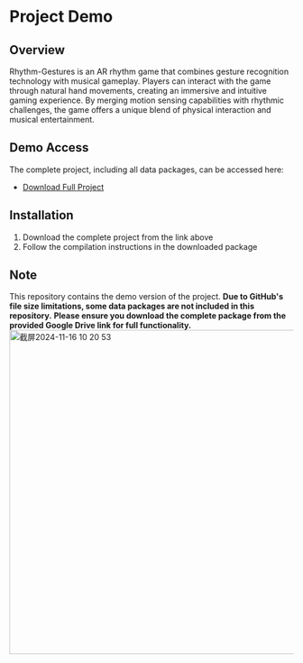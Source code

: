 # Project Demo

## Overview
Rhythm-Gestures is an AR rhythm game that combines gesture recognition technology with musical gameplay. Players can interact with the game through natural hand movements, creating an immersive and intuitive gaming experience. By merging motion sensing capabilities with rhythmic challenges, the game offers a unique blend of physical interaction and musical entertainment.

## Demo Access
The complete project, including all data packages, can be accessed here:
- [Download Full Project](https://drive.google.com/file/d/1SK0nGAhg0vE4kZEqn98CQFCzJ5hPKJ7Y/view?usp=sharing)

## Installation
1. Download the complete project from the link above
2. Follow the compilation instructions in the downloaded package

## Note
This repository contains the demo version of the project. **Due to GitHub's file size limitations, some data packages are not included in this repository.**
**Please ensure you download the complete package from the provided Google Drive link for full functionality.**
<img width="575" alt="截屏2024-11-16 10 20 53" src="https://github.com/user-attachments/assets/32e14bba-96e9-4c47-b7d7-d1078de11e6f">
